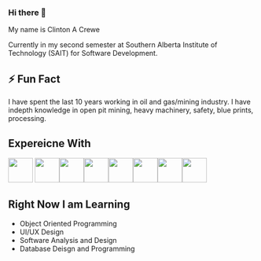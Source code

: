 ### Hi there 👋

<!--
**Ccrewe92/Ccrewe92** is a ✨ _special_ ✨ repository because its `README.md` (this file) appears on your GitHub profile.

Here are some ideas to get you started:

- 🔭 I’m currently working on ...
- 🌱 I’m currently learning ...
- 👯 I’m looking to collaborate on ...
- 🤔 I’m looking for help with ...
- 💬 Ask me about ...
- 📫 How to reach me: ...
- 😄 Pronouns: ...
- ⚡ Fun fact: ...
-->
 
 My name is Clinton A Crewe
 
 Currently in my second semester at Southern Alberta Institute of Technology (SAIT) for Software Development.
 
 ## ⚡ Fun Fact
 
 I have spent the last 10 years working in oil and gas/mining industry. I have indepth knowledge in open pit mining, heavy machinery, safety, blue prints, processing.  
 
 ## Expereicne With
<img src="https://cdn.jsdelivr.net/gh/devicons/devicon/icons/html5/html5-plain.svg" height="50" width="50"> <img src="https://cdn.jsdelivr.net/gh/devicons/devicon/icons/javascript/javascript-plain.svg" height="50" width="50"><img src="https://cdn.jsdelivr.net/gh/devicons/devicon/icons/python/python-plain.svg" height="50" width="50"><img src="https://cdn.jsdelivr.net/gh/devicons/devicon/icons/illustrator/illustrator-line.svg" height="50" width="50"><img src="https://cdn.jsdelivr.net/gh/devicons/devicon/icons/linux/linux-original.svg" height="50" width="50"><img src="https://cdn.jsdelivr.net/gh/devicons/devicon/icons/raspberrypi/raspberrypi-original.svg" height="50" width="50"><img src="https://cdn.jsdelivr.net/gh/devicons/devicon/icons/css3/css3-plain.svg" height="50" width="50"><img src="https://cdn.jsdelivr.net/gh/devicons/devicon/icons/photoshop/photoshop-line.svg" height="50" width="50">

 
 ## Right Now I am Learning
 
 - Object Oriented Programming
 - UI/UX Design
 - Software Analysis and Design
 - Database Deisgn and Programming
 
 
